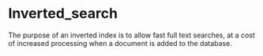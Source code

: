 # Inverted_search
The purpose of an inverted index is to allow fast full text searches, at a cost of increased processing when a document is added to the database.

